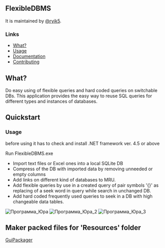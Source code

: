## FlexibleDBMS

It is maintained by [@ryik5](https://github.com/ryik5).

### Links
* [What?](https://github.com/ryik5/FlexibleDBMS/blob/master/README.md)
* [Usage](https://github.com/ryik5/FlexibleDBMS/blob/master/README.md)
* [Documentation](https://github.com/ryik5/FlexibleDBMS/blob/master/README.md)
* [Contributing](https://github.com/ryik5/FlexibleDBMS/blob/master/README.md)


## What?

Do easy using of flexible queries and hard coded queries on switchable DBs.
This application provides the easy way to reuse SQL queries for different types and instances of  databases.

## Quickstart

### Usage

before using it has to check and install .NET framework ver. 4.5 or above

Run FlexibleDBMS.exe

- Import text files or Excel ones into a local SQLite DB
- Compress of the DB with imported data by removing unneeded or empty columns
- Add links on different kind of databases to MRU.
- Add flexible queries by use in a created query of pair symbols '{}' as replacing of a seek word in query while search in unchanged DB.
- Add hard coded frequently used queries to seek in a DB with high changeable data tables.


![Программа_Юра](https://user-images.githubusercontent.com/37776955/86589501-78265880-bf96-11ea-9072-edb8c3d691b5.jpg)
![Программа_Юра_2](https://user-images.githubusercontent.com/37776955/86589503-79578580-bf96-11ea-9251-42371006642e.jpg)
![Программа_Юра_3](https://user-images.githubusercontent.com/37776955/86589504-79f01c00-bf96-11ea-8029-c20ed5c5eab7.jpg)


## Maker packed files for 'Resources' folder
<a href='https://github.com/ryik5/GuiPackager'>GuiPackager</a>
